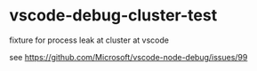 # vscode-debug-cluster-test

fixture for process leak at cluster at vscode

see https://github.com/Microsoft/vscode-node-debug/issues/99
